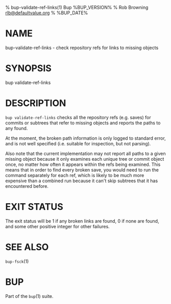 % bup-validate-ref-links(1) Bup %BUP_VERSION%
% Rob Browning <rlb@defaultvalue.org>
% %BUP_DATE%

# NAME

bup-validate-ref-links - check repository refs for links to missing objects

# SYNOPSIS

bup validate-ref-links

# DESCRIPTION

`bup validate-ref-links` checks all the repository refs (e.g. saves)
for commits or subtrees that refer to missing objects and reports the
paths to any found.

At the moment, the broken path information is only logged to standard
error, and is not well specified (i.e. suitable for inspection, but
not parsing).

Also note that the current implementation may not report all paths to
a given missing object because it only examines each unique tree or
commit object once, no matter how often it appears within the refs
being examined.  This means that in order to find every broken save,
you would need to run the command separately for each ref, which is
likely to be much more expensive than a combined run because it can't
skip subtrees that it has encountered before.

# EXIT STATUS

The exit status will be 1 if any broken links are found, 0 if none are
found, and some other positive integer for other failures.

# SEE ALSO

`bup-fsck`(1)

# BUP

Part of the `bup`(1) suite.
